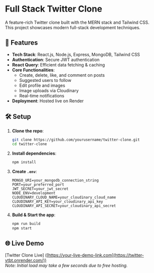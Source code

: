 # Full Stack Twitter Clone

A feature-rich Twitter clone built with the MERN stack and Tailwind CSS. This project showcases modern full-stack development techniques.

## 🚀 Features

- **Tech Stack**: React.js, Node.js, Express, MongoDB, Tailwind CSS
- **Authentication**: Secure JWT authentication
- **React Query**: Efficient data fetching & caching
- **Core Functionalities**: 
  - Create, delete, like, and comment on posts
  - Suggested users to follow
  - Edit profile and images
  - Image uploads via Cloudinary
  - Real-time notifications
- **Deployment**: Hosted live on Render

## 🛠️ Setup

1. **Clone the repo**:
   ```bash
   git clone https://github.com/yourusername/twitter-clone.git
   cd twitter-clone
   ```

2. **Install dependencies**:
   ```bash
   npm install
   ```

3. **Create `.env`**:
   ```env
   MONGO_URI=your_mongodb_connection_string
   PORT=your_preferred_port
   JWT_SECRET=your_jwt_secret
   NODE_ENV=development
   CLOUDINARY_CLOUD_NAME=your_cloudinary_cloud_name
   CLOUDINARY_API_KEY=your_cloudinary_api_key
   CLOUDINARY_API_SECRET=your_cloudinary_api_secret
   ```

4. **Build & Start the app**:
   ```bash
   npm run build
   npm start
   ```

## 🌐 Live Demo

[Twitter Clone Live] ([https://your-live-demo-link.com](https://twitter-vtbt.onrender.com/))  
*Note: Initial load may take a few seconds due to free hosting.*
